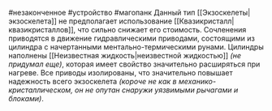 #незаконченное #устройство #магопанк 
Данный тип [[Экзоскелеты|экзоскелета]] не предполагает использование [[Квазикристалл|квазикристаллов]], что сильно снижает его стоимость. Сочленения приводятся в движение гидравлическими приводами, состоящими из цилиндра с начертанными ментально-термическими рунами. Цилиндры наполнены [[Неизвестная жидкость|неизвестной жидкостью]] *(не придумал еще)*, которая имеет свойство значительно расширяться при нагреве. Все приводы изолированы, что значительно повышает надежность всего экзоскелета *(короче не как в механико-кристаллическом, он не опутан снаружи уязвимыми рычагами и блоками)*. 